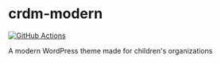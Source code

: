 # crdm-modern

[![GitHub Actions](https://github.com/skaut/crdm-modern/workflows/CI/badge.svg)](https://github.com/skaut/crdm-modern/actions)

A modern WordPress theme made for children's organizations
